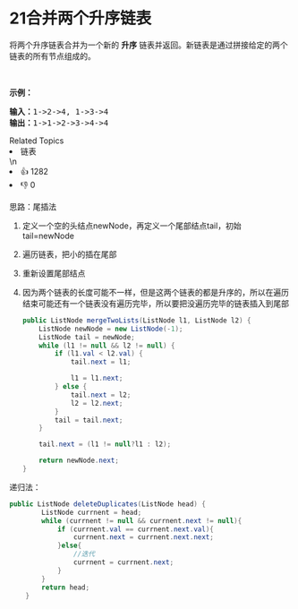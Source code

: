 # 21合并两个升序链表

<p>将两个升序链表合并为一个新的 <strong>升序</strong> 链表并返回。新链表是通过拼接给定的两个链表的所有节点组成的。&nbsp;</p>

<p>&nbsp;</p>

<p><strong>示例：</strong></p>

<pre><strong>输入：</strong>1-&gt;2-&gt;4, 1-&gt;3-&gt;4
<strong>输出：</strong>1-&gt;1-&gt;2-&gt;3-&gt;4-&gt;4
</pre>
<div><div>Related Topics</div><div><li>链表</li></div></div>\n<div><li>👍 1282</li><li>👎 0</li></div>

思路：尾插法

1. 定义一个空的头结点newNode，再定义一个尾部结点tail，初始tail=newNode

2. 遍历链表，把小的插在尾部

3. 重新设置尾部结点

4. 因为两个链表的长度可能不一样，但是这两个链表的都是升序的，所以在遍历结束可能还有一个链表没有遍历完毕，所以要把没遍历完毕的链表插入到尾部

   

   ```java
   public ListNode mergeTwoLists(ListNode l1, ListNode l2) {
       ListNode newNode = new ListNode(-1);
       ListNode tail = newNode;
       while (l1 != null && l2 != null) {
           if (l1.val < l2.val) {
               tail.next = l1;
   
               l1 = l1.next;
           } else {
               tail.next = l2;
               l2 = l2.next;
           }
           tail = tail.next;
       }
   
       tail.next = (l1 != null?l1 : l2);
   
       return newNode.next;
   }
   ```

递归法：

```java
public ListNode deleteDuplicates(ListNode head) {
        ListNode currnent = head;
        while (currnent != null && currnent.next != null){
            if (currnent.val == currnent.next.val){
                currnent.next = currnent.next.next;
            }else{
                //迭代
                currnent = currnent.next;
            }
        }
        return head;
    }
```

